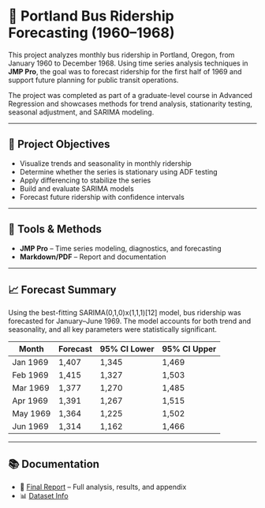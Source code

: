 # 🚌 Portland Bus Ridership Forecasting (1960–1968)

This project analyzes monthly bus ridership in Portland, Oregon, from January 1960 to December 1968. Using time series analysis techniques in **JMP Pro**, the goal was to forecast ridership for the first half of 1969 and support future planning for public transit operations.

The project was completed as part of a graduate-level course in Advanced Regression and showcases methods for trend analysis, stationarity testing, seasonal adjustment, and SARIMA modeling.

---

## 📌 Project Objectives

- Visualize trends and seasonality in monthly ridership  
- Determine whether the series is stationary using ADF testing  
- Apply differencing to stabilize the series  
- Build and evaluate SARIMA models  
- Forecast future ridership with confidence intervals  

---

## 🧪 Tools & Methods

- **JMP Pro** – Time series modeling, diagnostics, and forecasting 
- **Markdown/PDF** – Report and documentation  

---

## 📈 Forecast Summary

Using the best-fitting SARIMA(0,1,0)x(1,1,1)[12] model, bus ridership was forecasted for January–June 1969. The model accounts for both trend and seasonality, and all key parameters were statistically significant.

| Month    | Forecast | 95% CI Lower | 95% CI Upper |
|----------|----------|--------------|--------------|
| Jan 1969 | 1,407    | 1,345        | 1,469        |
| Feb 1969 | 1,415    | 1,327        | 1,503        |
| Mar 1969 | 1,377    | 1,270        | 1,485        |
| Apr 1969 | 1,391    | 1,267        | 1,515        |
| May 1969 | 1,364    | 1,225        | 1,502        |
| Jun 1969 | 1,314    | 1,162        | 1,466        |

---

## 📚 Documentation

- 📄 [Final Report](./report/portland_bus_ridership_report.pdf) – Full analysis, results, and appendix   
- 📊 [Dataset Info](./data/README.md)  
